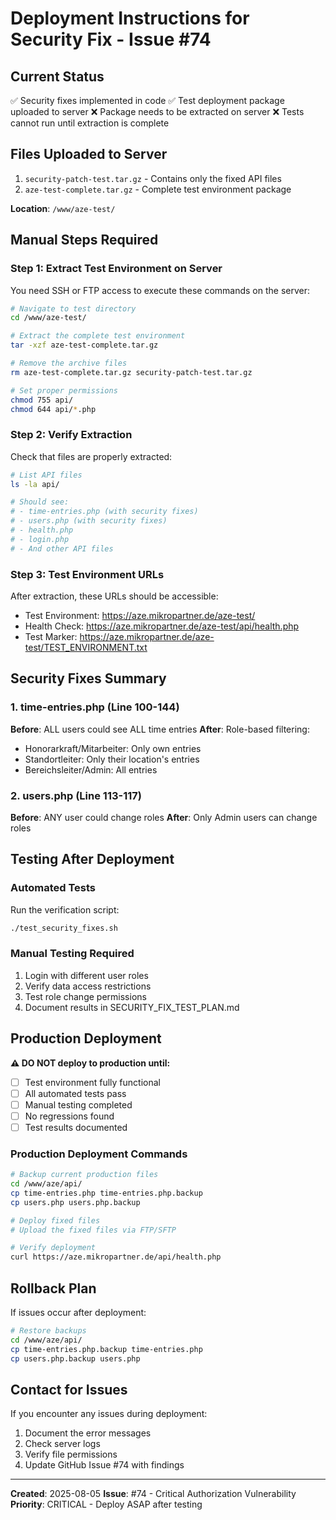 # Deployment Instructions for Security Fix - Issue #74

## Current Status
✅ Security fixes implemented in code
✅ Test deployment package uploaded to server
❌ Package needs to be extracted on server
❌ Tests cannot run until extraction is complete

## Files Uploaded to Server
1. `security-patch-test.tar.gz` - Contains only the fixed API files
2. `aze-test-complete.tar.gz` - Complete test environment package

**Location**: `/www/aze-test/`

## Manual Steps Required

### Step 1: Extract Test Environment on Server

You need SSH or FTP access to execute these commands on the server:

```bash
# Navigate to test directory
cd /www/aze-test/

# Extract the complete test environment
tar -xzf aze-test-complete.tar.gz

# Remove the archive files
rm aze-test-complete.tar.gz security-patch-test.tar.gz

# Set proper permissions
chmod 755 api/
chmod 644 api/*.php
```

### Step 2: Verify Extraction

Check that files are properly extracted:
```bash
# List API files
ls -la api/

# Should see:
# - time-entries.php (with security fixes)
# - users.php (with security fixes)
# - health.php
# - login.php
# - And other API files
```

### Step 3: Test Environment URLs

After extraction, these URLs should be accessible:
- Test Environment: https://aze.mikropartner.de/aze-test/
- Health Check: https://aze.mikropartner.de/aze-test/api/health.php
- Test Marker: https://aze.mikropartner.de/aze-test/TEST_ENVIRONMENT.txt

## Security Fixes Summary

### 1. time-entries.php (Line 100-144)
**Before**: ALL users could see ALL time entries
**After**: Role-based filtering:
- Honorarkraft/Mitarbeiter: Only own entries
- Standortleiter: Only their location's entries
- Bereichsleiter/Admin: All entries

### 2. users.php (Line 113-117)
**Before**: ANY user could change roles
**After**: Only Admin users can change roles

## Testing After Deployment

### Automated Tests
Run the verification script:
```bash
./test_security_fixes.sh
```

### Manual Testing Required
1. Login with different user roles
2. Verify data access restrictions
3. Test role change permissions
4. Document results in SECURITY_FIX_TEST_PLAN.md

## Production Deployment

**⚠️ DO NOT deploy to production until:**
- [ ] Test environment fully functional
- [ ] All automated tests pass
- [ ] Manual testing completed
- [ ] No regressions found
- [ ] Test results documented

### Production Deployment Commands
```bash
# Backup current production files
cd /www/aze/api/
cp time-entries.php time-entries.php.backup
cp users.php users.php.backup

# Deploy fixed files
# Upload the fixed files via FTP/SFTP

# Verify deployment
curl https://aze.mikropartner.de/api/health.php
```

## Rollback Plan
If issues occur after deployment:
```bash
# Restore backups
cd /www/aze/api/
cp time-entries.php.backup time-entries.php
cp users.php.backup users.php
```

## Contact for Issues
If you encounter any issues during deployment:
1. Document the error messages
2. Check server logs
3. Verify file permissions
4. Update GitHub Issue #74 with findings

---
**Created**: 2025-08-05
**Issue**: #74 - Critical Authorization Vulnerability
**Priority**: CRITICAL - Deploy ASAP after testing
